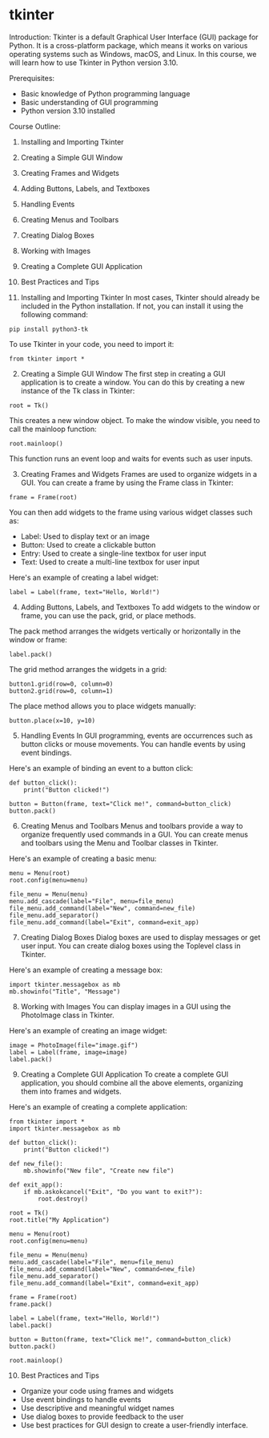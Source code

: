
tkinter
=======
Introduction:
Tkinter is a default Graphical User Interface (GUI) package for Python. It is a cross-platform package, which means it works on various operating systems such as Windows, macOS, and Linux. In this course, we will learn how to use Tkinter in Python version 3.10.

Prerequisites:
- Basic knowledge of Python programming language
- Basic understanding of GUI programming
- Python version 3.10 installed

Course Outline:
1. Installing and Importing Tkinter 
2. Creating a Simple GUI Window
3. Creating Frames and Widgets
4. Adding Buttons, Labels, and Textboxes
5. Handling Events
6. Creating Menus and Toolbars
7. Creating Dialog Boxes
8. Working with Images
9. Creating a Complete GUI Application
10. Best Practices and Tips

1. Installing and Importing Tkinter 
In most cases, Tkinter should already be included in the Python installation. If not, you can install it using the following command:
```
pip install python3-tk
```

To use Tkinter in your code, you need to import it:
```
from tkinter import *
```

2. Creating a Simple GUI Window
The first step in creating a GUI application is to create a window. You can do this by creating a new instance of the Tk class in Tkinter:
```
root = Tk()
```

This creates a new window object. To make the window visible, you need to call the mainloop function:
```
root.mainloop()
```

This function runs an event loop and waits for events such as user inputs.

3. Creating Frames and Widgets
Frames are used to organize widgets in a GUI. You can create a frame by using the Frame class in Tkinter:
```
frame = Frame(root)
```

You can then add widgets to the frame using various widget classes such as:
- Label: Used to display text or an image
- Button: Used to create a clickable button
- Entry: Used to create a single-line textbox for user input
- Text: Used to create a multi-line textbox for user input

Here's an example of creating a label widget:
```
label = Label(frame, text="Hello, World!")
```

4. Adding Buttons, Labels, and Textboxes
To add widgets to the window or frame, you can use the pack, grid, or place methods.

The pack method arranges the widgets vertically or horizontally in the window or frame:
```
label.pack()
```

The grid method arranges the widgets in a grid:
```
button1.grid(row=0, column=0)
button2.grid(row=0, column=1)
```

The place method allows you to place widgets manually:
```
button.place(x=10, y=10)
```

5. Handling Events
In GUI programming, events are occurrences such as button clicks or mouse movements. You can handle events by using event bindings.

Here's an example of binding an event to a button click:
```
def button_click():
    print("Button clicked!")
    
button = Button(frame, text="Click me!", command=button_click)
button.pack()
```

6. Creating Menus and Toolbars
Menus and toolbars provide a way to organize frequently used commands in a GUI. You can create menus and toolbars using the Menu and Toolbar classes in Tkinter.

Here's an example of creating a basic menu:
```
menu = Menu(root)
root.config(menu=menu)

file_menu = Menu(menu)
menu.add_cascade(label="File", menu=file_menu)
file_menu.add_command(label="New", command=new_file)
file_menu.add_separator()
file_menu.add_command(label="Exit", command=exit_app)
```

7. Creating Dialog Boxes
Dialog boxes are used to display messages or get user input. You can create dialog boxes using the Toplevel class in Tkinter.

Here's an example of creating a message box:
```
import tkinter.messagebox as mb
mb.showinfo("Title", "Message")
```

8. Working with Images
You can display images in a GUI using the PhotoImage class in Tkinter.

Here's an example of creating an image widget:
```
image = PhotoImage(file="image.gif")
label = Label(frame, image=image)
label.pack()
```

9. Creating a Complete GUI Application
To create a complete GUI application, you should combine all the above elements, organizing them into frames and widgets.

Here's an example of creating a complete application:
```
from tkinter import *
import tkinter.messagebox as mb

def button_click():
    print("Button clicked!")
    
def new_file():
    mb.showinfo("New file", "Create new file")
    
def exit_app():
    if mb.askokcancel("Exit", "Do you want to exit?"):
        root.destroy()

root = Tk()
root.title("My Application")

menu = Menu(root)
root.config(menu=menu)

file_menu = Menu(menu)
menu.add_cascade(label="File", menu=file_menu)
file_menu.add_command(label="New", command=new_file)
file_menu.add_separator()
file_menu.add_command(label="Exit", command=exit_app)

frame = Frame(root)
frame.pack()

label = Label(frame, text="Hello, World!")
label.pack()

button = Button(frame, text="Click me!", command=button_click)
button.pack()

root.mainloop()
```

10. Best Practices and Tips
- Organize your code using frames and widgets
- Use event bindings to handle events
- Use descriptive and meaningful widget names
- Use dialog boxes to provide feedback to the user
- Use best practices for GUI design to create a user-friendly interface.
